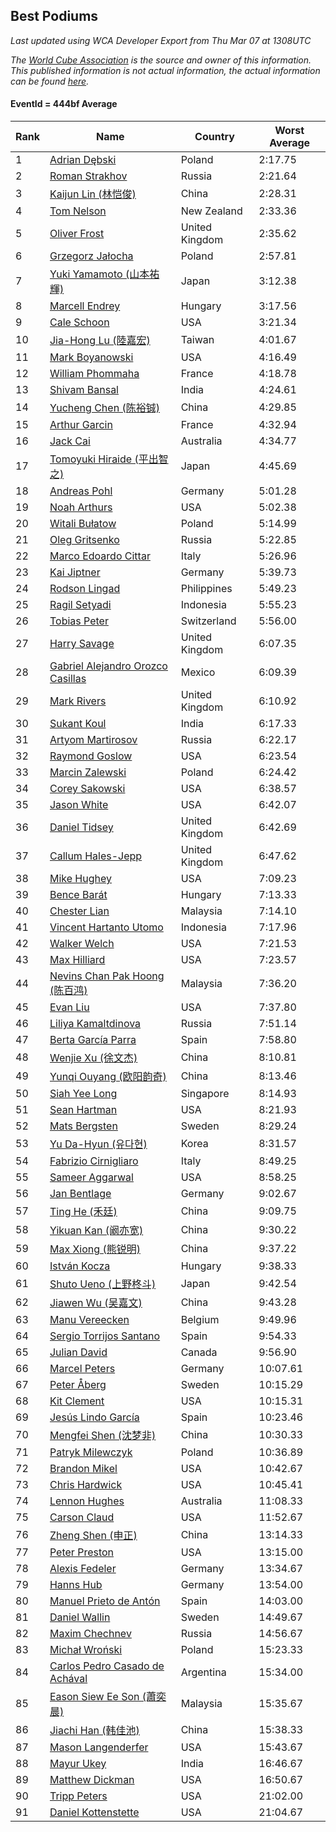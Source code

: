 ## Best Podiums

*Last updated using WCA Developer Export from Thu Mar 07 at 1308UTC*

*The [World Cube Association](https://www.worldcubeassociation.org) is the source and owner of this information. This published information is not actual information, the actual information can be found [here](https://www.worldcubeassociation.org/results).*

#### EventId = 444bf Average

|Rank|Name|Country|Worst Average|  
|--|--|--|--|  
|1|[Adrian Dębski](https://www.worldcubeassociation.org/persons/2017DEBS01)|Poland|2:17.75|  
|2|[Roman Strakhov](https://www.worldcubeassociation.org/persons/2012STRA02)|Russia|2:21.64|  
|3|[Kaijun Lin (林恺俊)](https://www.worldcubeassociation.org/persons/2013LINK01)|China|2:28.31|  
|4|[Tom Nelson](https://www.worldcubeassociation.org/persons/2013NELS01)|New Zealand|2:33.36|  
|5|[Oliver Frost](https://www.worldcubeassociation.org/persons/2012FROS01)|United Kingdom|2:35.62|  
|6|[Grzegorz Jałocha](https://www.worldcubeassociation.org/persons/2012JALO01)|Poland|2:57.81|  
|7|[Yuki Yamamoto (山本祐輝)](https://www.worldcubeassociation.org/persons/2010YAMA04)|Japan|3:12.38|  
|8|[Marcell Endrey](https://www.worldcubeassociation.org/persons/2007ENDR01)|Hungary|3:17.56|  
|9|[Cale Schoon](https://www.worldcubeassociation.org/persons/2014SCHO02)|USA|3:21.34|  
|10|[Jia-Hong Lu (陸嘉宏)](https://www.worldcubeassociation.org/persons/2007LUJI01)|Taiwan|4:01.67|  
|11|[Mark Boyanowski](https://www.worldcubeassociation.org/persons/2014BOYA01)|USA|4:16.49|  
|12|[William Phommaha](https://www.worldcubeassociation.org/persons/2015PHOM01)|France|4:18.78|  
|13|[Shivam Bansal](https://www.worldcubeassociation.org/persons/2011BANS02)|India|4:24.61|  
|14|[Yucheng Chen (陈裕铖)](https://www.worldcubeassociation.org/persons/2015CHEN49)|China|4:29.85|  
|15|[Arthur Garcin](https://www.worldcubeassociation.org/persons/2014GARC27)|France|4:32.94|  
|16|[Jack Cai](https://www.worldcubeassociation.org/persons/2014CAIJ02)|Australia|4:34.77|  
|17|[Tomoyuki Hiraide (平出智之)](https://www.worldcubeassociation.org/persons/2012HIRA01)|Japan|4:45.69|  
|18|[Andreas Pohl](https://www.worldcubeassociation.org/persons/2012POHL01)|Germany|5:01.28|  
|19|[Noah Arthurs](https://www.worldcubeassociation.org/persons/2012ARTH01)|USA|5:02.38|  
|20|[Witali Bułatow](https://www.worldcubeassociation.org/persons/2015BUAT01)|Poland|5:14.99|  
|21|[Oleg Gritsenko](https://www.worldcubeassociation.org/persons/2011GRIT01)|Russia|5:22.85|  
|22|[Marco Edoardo Cittar](https://www.worldcubeassociation.org/persons/2015CITT01)|Italy|5:26.96|  
|23|[Kai Jiptner](https://www.worldcubeassociation.org/persons/2007JIPT01)|Germany|5:39.73|  
|24|[Rodson Lingad](https://www.worldcubeassociation.org/persons/2011LING02)|Philippines|5:49.23|  
|25|[Ragil Setyadi](https://www.worldcubeassociation.org/persons/2011SETY02)|Indonesia|5:55.23|  
|26|[Tobias Peter](https://www.worldcubeassociation.org/persons/2014PETE03)|Switzerland|5:56.00|  
|27|[Harry Savage](https://www.worldcubeassociation.org/persons/2013SAVA01)|United Kingdom|6:07.35|  
|28|[Gabriel Alejandro Orozco Casillas](https://www.worldcubeassociation.org/persons/2008CASI01)|Mexico|6:09.39|  
|29|[Mark Rivers](https://www.worldcubeassociation.org/persons/2015RIVE05)|United Kingdom|6:10.92|  
|30|[Sukant Koul](https://www.worldcubeassociation.org/persons/2014KOUL01)|India|6:17.33|  
|31|[Artyom Martirosov](https://www.worldcubeassociation.org/persons/2016MART29)|Russia|6:22.17|  
|32|[Raymond Goslow](https://www.worldcubeassociation.org/persons/2014GOSL01)|USA|6:23.54|  
|33|[Marcin Zalewski](https://www.worldcubeassociation.org/persons/2011ZALE02)|Poland|6:24.42|  
|34|[Corey Sakowski](https://www.worldcubeassociation.org/persons/2011SAKO01)|USA|6:38.57|  
|35|[Jason White](https://www.worldcubeassociation.org/persons/2016WHIT16)|USA|6:42.07|  
|36|[Daniel Tidsey](https://www.worldcubeassociation.org/persons/2016TIDS01)|United Kingdom|6:42.69|  
|37|[Callum Hales-Jepp](https://www.worldcubeassociation.org/persons/2012HALE01)|United Kingdom|6:47.62|  
|38|[Mike Hughey](https://www.worldcubeassociation.org/persons/2007HUGH01)|USA|7:09.23|  
|39|[Bence Barát](https://www.worldcubeassociation.org/persons/2008BARA01)|Hungary|7:13.33|  
|40|[Chester Lian](https://www.worldcubeassociation.org/persons/2009LIAN03)|Malaysia|7:14.10|  
|41|[Vincent Hartanto Utomo](https://www.worldcubeassociation.org/persons/2010UTOM01)|Indonesia|7:17.96|  
|42|[Walker Welch](https://www.worldcubeassociation.org/persons/2011WELC01)|USA|7:21.53|  
|43|[Max Hilliard](https://www.worldcubeassociation.org/persons/2015HILL09)|USA|7:23.57|  
|44|[Nevins Chan Pak Hoong (陈百鸿)](https://www.worldcubeassociation.org/persons/2010CHAN20)|Malaysia|7:36.20|  
|45|[Evan Liu](https://www.worldcubeassociation.org/persons/2009LIUE01)|USA|7:37.80|  
|46|[Liliya Kamaltdinova](https://www.worldcubeassociation.org/persons/2012KAMA01)|Russia|7:51.14|  
|47|[Berta García Parra](https://www.worldcubeassociation.org/persons/2014PARR02)|Spain|7:58.80|  
|48|[Wenjie Xu (徐文杰)](https://www.worldcubeassociation.org/persons/2016XUWE02)|China|8:10.81|  
|49|[Yunqi Ouyang (欧阳韵奇)](https://www.worldcubeassociation.org/persons/2007YUNQ01)|China|8:13.46|  
|50|[Siah Yee Long](https://www.worldcubeassociation.org/persons/2015LONG01)|Singapore|8:14.93|  
|51|[Sean Hartman](https://www.worldcubeassociation.org/persons/2016HART02)|USA|8:21.93|  
|52|[Mats Bergsten](https://www.worldcubeassociation.org/persons/2008BERG04)|Sweden|8:29.24|  
|53|[Yu Da-Hyun (유다현)](https://www.worldcubeassociation.org/persons/2008YUDA01)|Korea|8:31.57|  
|54|[Fabrizio Cirnigliaro](https://www.worldcubeassociation.org/persons/2008CIRN01)|Italy|8:49.25|  
|55|[Sameer Aggarwal](https://www.worldcubeassociation.org/persons/2017AGGA01)|USA|8:58.25|  
|56|[Jan Bentlage](https://www.worldcubeassociation.org/persons/2010BENT01)|Germany|9:02.67|  
|57|[Ting He (禾廷)](https://www.worldcubeassociation.org/persons/2015HETI01)|China|9:09.75|  
|58|[Yikuan Kan (阚亦宽)](https://www.worldcubeassociation.org/persons/2015KANY01)|China|9:30.22|  
|59|[Max Xiong (熊锐明)](https://www.worldcubeassociation.org/persons/2015XION03)|China|9:37.22|  
|60|[István Kocza](https://www.worldcubeassociation.org/persons/2005KOCZ01)|Hungary|9:38.33|  
|61|[Shuto Ueno (上野柊斗)](https://www.worldcubeassociation.org/persons/2008UENO01)|Japan|9:42.54|  
|62|[Jiawen Wu (吴嘉文)](https://www.worldcubeassociation.org/persons/2010WUJI01)|China|9:43.28|  
|63|[Manu Vereecken](https://www.worldcubeassociation.org/persons/2010VERE01)|Belgium|9:49.96|  
|64|[Sergio Torrijos Santano](https://www.worldcubeassociation.org/persons/2013SANT13)|Spain|9:54.33|  
|65|[Julian David](https://www.worldcubeassociation.org/persons/2010DAVI06)|Canada|9:56.90|  
|66|[Marcel Peters](https://www.worldcubeassociation.org/persons/2012PETE03)|Germany|10:07.61|  
|67|[Peter Åberg](https://www.worldcubeassociation.org/persons/2013ABER01)|Sweden|10:15.29|  
|68|[Kit Clement](https://www.worldcubeassociation.org/persons/2008CLEM01)|USA|10:15.31|  
|69|[Jesús Lindo García](https://www.worldcubeassociation.org/persons/2013GARC08)|Spain|10:23.46|  
|70|[Mengfei Shen (沈梦非)](https://www.worldcubeassociation.org/persons/2018SHEN07)|China|10:30.33|  
|71|[Patryk Milewczyk](https://www.worldcubeassociation.org/persons/2014MILE01)|Poland|10:36.89|  
|72|[Brandon Mikel](https://www.worldcubeassociation.org/persons/2011MIKE01)|USA|10:42.67|  
|73|[Chris Hardwick](https://www.worldcubeassociation.org/persons/2003HARD01)|USA|10:45.41|  
|74|[Lennon Hughes](https://www.worldcubeassociation.org/persons/2017HUGH04)|Australia|11:08.33|  
|75|[Carson Claud](https://www.worldcubeassociation.org/persons/2015CLAU02)|USA|11:52.67|  
|76|[Zheng Shen (申正)](https://www.worldcubeassociation.org/persons/2017SHEN06)|China|13:14.33|  
|77|[Peter Preston](https://www.worldcubeassociation.org/persons/2017PRES02)|USA|13:15.00|  
|78|[Alexis Fedeler](https://www.worldcubeassociation.org/persons/2015FEDE01)|Germany|13:34.67|  
|79|[Hanns Hub](https://www.worldcubeassociation.org/persons/2013HUBH01)|Germany|13:54.00|  
|80|[Manuel Prieto de Antón](https://www.worldcubeassociation.org/persons/2015ANTO04)|Spain|14:03.00|  
|81|[Daniel Wallin](https://www.worldcubeassociation.org/persons/2013WALL03)|Sweden|14:49.67|  
|82|[Maxim Chechnev](https://www.worldcubeassociation.org/persons/2011CHEC01)|Russia|14:56.67|  
|83|[Michał Wroński](https://www.worldcubeassociation.org/persons/2015WRON01)|Poland|15:23.33|  
|84|[Carlos Pedro Casado de Achával](https://www.worldcubeassociation.org/persons/2012ACHA01)|Argentina|15:34.00|  
|85|[Eason Siew Ee Son (蕭奕晨)](https://www.worldcubeassociation.org/persons/2009SIEW02)|Malaysia|15:35.67|  
|86|[Jiachi Han (韩佳池)](https://www.worldcubeassociation.org/persons/2014HANJ02)|China|15:38.33|  
|87|[Mason Langenderfer](https://www.worldcubeassociation.org/persons/2013LANG03)|USA|15:43.67|  
|88|[Mayur Ukey](https://www.worldcubeassociation.org/persons/2014UKEY01)|India|16:46.67|  
|89|[Matthew Dickman](https://www.worldcubeassociation.org/persons/2013DICK01)|USA|16:50.67|  
|90|[Tripp Peters](https://www.worldcubeassociation.org/persons/2017PETE04)|USA|21:02.00|  
|91|[Daniel Kottenstette](https://www.worldcubeassociation.org/persons/2012KOTT01)|USA|21:04.67|  
